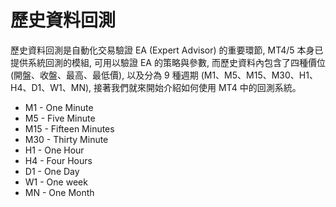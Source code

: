 # 歷史資料回測

歷史資料回測是自動化交易驗證 EA (Expert Advisor) 的重要環節, MT4/5 本身已提供系統回測的模組, 可用以驗證 EA 的策略與參數, 而歷史資料內包含了四種價位 (開盤、收盤、最高、最低價), 以及分為 9 種週期 (M1、M5、M15、M30、H1、H4、D1、W1、MN), 接著我們就來開始介紹如何使用 MT4 中的回測系統。

* M1 - One Minute
* M5 - Five Minute
* M15 - Fifteen Minutes
* M30 - Thirty Minute
* H1 - One Hour
* H4 - Four Hours
* D1 - One Day
* W1 - One week
* MN - One Month 
